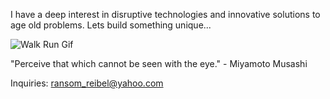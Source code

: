 I have a deep interest in disruptive technologies and innovative solutions to age old problems. Lets build something unique...

![Walk Run Gif](https://user-images.githubusercontent.com/88223040/132146887-5702a8a0-ad37-4aa7-8051-bf1086d490b5.gif)

"Perceive that which cannot be seen with the eye." - Miyamoto Musashi

Inquiries: ransom_reibel@yahoo.com
